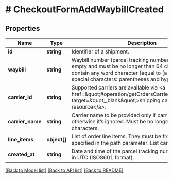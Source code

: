 # # CheckoutFormAddWaybillCreated

## Properties

Name | Type | Description | Notes
------------ | ------------- | ------------- | -------------
**id** | **string** | Identifier of a shipment. | [optional]
**waybill** | **string** | Waybill number (parcel tracking number). Cannot be empty and must be no longer than 64 characters. It can contain any word character (equal to [a-zA-Z0-9_]) and special characters: parentheses and hyphen-minus. | [optional]
**carrier_id** | **string** | Supported carriers are available via &lt;a href&#x3D;\&quot;#operation/getOrdersCarriersUsingGET\&quot; target&#x3D;\&quot;_blank\&quot;&gt;shipping carriers resource&lt;/a&gt;. | [optional]
**carrier_name** | **string** | Carrier name to be provided only if carrierId is OTHER, otherwise it’s ignored. Must be no longer than 30 characters. | [optional]
**line_items** | **object[]** | List of order line items. They must be from the order specified in the path parameter. List cannot be empty. | [optional]
**created_at** | **string** | Date and time of the parcel tracking number registration in UTC (ISO8601 format). | [optional]

[[Back to Model list]](../../README.md#models) [[Back to API list]](../../README.md#endpoints) [[Back to README]](../../README.md)

